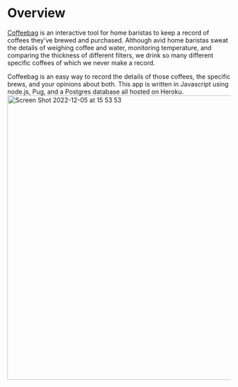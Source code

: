 # Overview

[Coffeebag](https://calm-refuge-60680.herokuapp.com/) is an interactive tool for home baristas to keep a record of coffees they've brewed and purchased. Although avid home baristas sweat the details of weighing coffee and water, monitoring temperature, and comparing the thickness of different filters, we drink so many different specific coffees of which we never make a record. 

Coffeebag is an easy way to record the details of those coffees, the specific brews, and your opinions about both. This app is written in Javascript using node.js, Pug, and a Postgres database all hosted on Heroku. 
<img width="642" alt="Screen Shot 2022-12-05 at 15 53 53" src="https://user-images.githubusercontent.com/80597171/205771151-d38ae2fb-d18f-4cda-b52d-aafd80ab4f4d.png">
